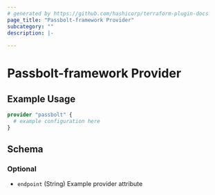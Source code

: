 ```yaml
---
# generated by https://github.com/hashicorp/terraform-plugin-docs
page_title: "Passbolt-framework Provider"
subcategory: ""
description: |-
  
---
```


# Passbolt-framework Provider



## Example Usage

```terraform
provider "passbolt" {
  # example configuration here
}
```

<!-- schema generated by tfplugindocs -->
## Schema

### Optional

- `endpoint` (String) Example provider attribute
